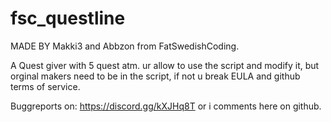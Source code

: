 # fsc_questline
MADE BY Makki3 and Abbzon from FatSwedishCoding.

A Quest giver with 5 quest atm.
ur allow to use the script and modify it,
 but orginal makers need to be in the script, if not u break EULA and github terms of service.

Buggreports on: https://discord.gg/kXJHq8T or i comments here on github.

